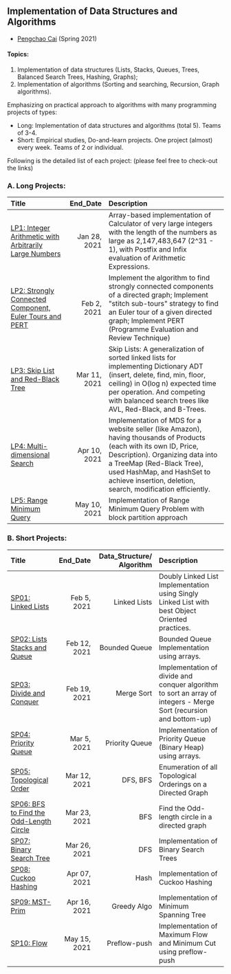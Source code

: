 ## Implementation of Data Structures and Algorithms

- [Pengchao Cai](https://github.com/Pengchao-Cai) 
  (Spring 2021)
  

#### Topics: 
1. Implementation of data structures (Lists, Stacks, Queues, Trees, Balanced Search Trees, Hashing, Graphs); 
2. Implementation of algorithms (Sorting and searching, Recursion, Graph algorithms).

Emphasizing on practical approach to algorithms with many programming projects of types: 
- Long: Implementation of data structures and algorithms (total 5). Teams of 3-4.
- Short: Empirical studies, Do-and-learn projects. One project (almost) every week. Teams of 2 or individual.

Following is the detailed list of each project: 
(please feel free to check-out the links)

### A. Long Projects: 

|     Title      |     End_Date     |  Description  | 
|:---------------|-----------------:|:--------------| 
| [LP1: Integer Arithmetic with Arbitrarily Large Numbers](https://github.com/Pengchao-Cai/LP01-Integer-arithmetic-with-arbitrarily-large-numbers)  | Jan 28, 2021 | Array-based implementation of Calculator of very large integers with the length of the numbers as large as 2,147,483,647 (2^31 - 1), with Postfix and Infix evaluation of Arithmetic Expressions. | 
| [LP2: Strongly Connected Component, Euler Tours and PERT](https://github.com/Pengchao-Cai/LP02-SCC-EulerTours-PERT)  | Feb 2, 2021 | Implement the algorithm to find strongly connected components of a directed graph; Implement "stitch sub-tours" strategy to find an Euler tour of a given directed graph; Implement PERT (Programme Evaluation and Review Technique) | 
| [LP3: Skip List and Red-Black Tree](https://github.com/Pengchao-Cai/LP03-Skip-Lists-and-RBT)  | Mar 11, 2021 | Skip Lists: A generalization of sorted linked lists for implementing Dictionary ADT (insert, delete, find, min, floor, ceiling) in O(log n) expected time per operation. And competing with balanced search trees like AVL, Red-Black, and B-Trees. | 
| [LP4: Multi-dimensional Search](https://github.com/Pengchao-Cai/LP04-multi-dimensional-search)  | Apr 10, 2021 | Implementation of MDS for a website seller (like Amazon), having thousands of Products (each with its own ID, Price, Description). Organizing data into a TreeMap (Red-Black Tree), used HashMap, and HashSet to achieve insertion, deletion, search, modification efficiently. | 
| [LP5: Range Minimum Query ](https://github.com/Pengchao-Cai/LP05-Range-Minimum-Query)  | May 10, 2021 | Implementation of Range Minimum Query Problem with block partition approach| 
 
 
 ### B. Short Projects: 
 
|     Title      |  End_Date  |  Data_Structure/ Algorithm  |  Description  | 
|:---------------|-----------:|----------------------------:|:--------------| 
| [SP01: Linked Lists](https://github.com/Pengchao-Cai/SP01-Linked-Lists) | Feb 5, 2021 | Linked Lists | Doubly Linked List Implementation using Singly Linked List with best Object Oriented practices. | 
| [SP02: Lists Stacks and Queue](https://github.com/Pengchao-Cai/SP02-BoundedQueue) | Feb 12, 2021 | Bounded Queue | Bounded Queue Implementation using arrays. | 
| [SP03: Divide and Conquer](https://github.com/Pengchao-Cai/SP03-Merge-Sort) | Feb 19, 2021 | Merge Sort | Implementation of divide and conquer algorithm to sort an array of integers - Merge Sort (recursion and bottom-up)| 
| [SP04: Priority Queue](https://github.com/Pengchao-Cai/SP04-Binary-Heap) | Mar 5, 2021 |Priority Queue | Implementation of Priority Queue (Binary Heap) using arrays. | 
| [SP05: Topological Order](https://github.com/Pengchao-Cai/SP05-toposort-dfs) | Mar 12, 2021 | DFS, BFS| Enumeration of all Topological Orderings on a Directed Graph | 
| [SP06: BFS to Find the Odd-Length Circle](https://github.com/Pengchao-Cai/SP06-BFS-output-odd-length-circle) | Mar 23, 2021 | BFS | Find the Odd-length circle in a directed graph|
| [SP07: Binary Search Tree](https://github.com/Pengchao-Cai/SP07-Binary-Search-Tree) | Mar 26, 2021 | DFS |Implementation of Binary Search Trees|
| [SP08: Cuckoo Hashing](https://github.com/Pengchao-Cai/SP08-cuckoo-hashing) | Apr 07, 2021 | Hash| Implementation of Cuckoo Hashing | 
| [SP09: MST-Prim](https://github.com/Pengchao-Cai/SP09-minimum-spanning-tree) | Apr 16, 2021 | Greedy Algo | Implementation of Minimum Spanning Tree|  
| [SP10: Flow](https://github.com/Pengchao-Cai/SP10-Flow) | May 15, 2021 | Preflow-push | Implementation of Maximum Flow and Minimum Cut using preflow-push |
